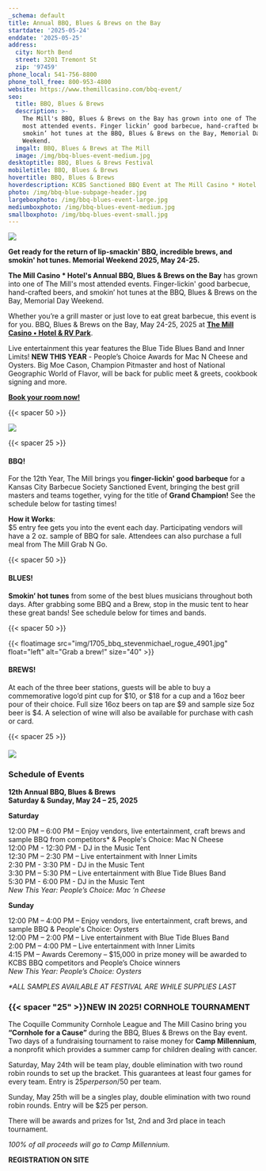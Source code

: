 ```yaml
---
_schema: default
title: Annual BBQ, Blues & Brews on the Bay
startdate: '2025-05-24'
enddate: '2025-05-25'
address:
  city: North Bend
  street: 3201 Tremont St
  zip: '97459'
phone_local: 541-756-8800
phone_toll_free: 800-953-4800
website: https://www.themillcasino.com/bbq-event/
seo:
  title: BBQ, Blues & Brews
  description: >-
    The Mill's BBQ, Blues & Brews on the Bay has grown into one of The Mill's
    most attended events. Finger lickin’ good barbecue, hand-crafted beers and
    smokin’ hot tunes at the BBQ, Blues & Brews on the Bay, Memorial Day
    Weekend.
  imgalt: BBQ, Blues & Brews at The Mill
  image: /img/bbq-blues-event-medium.jpg
desktoptitle: BBQ, Blues & Brews Festival
mobiletitle: BBQ, Blues & Brews
hovertitle: BBQ, Blues & Brews
hoverdescription: KCBS Sanctioned BBQ Event at The Mill Casino * Hotel!
photo: /img/bbq-blue-subpage-header.jpg
largeboxphoto: /img/bbq-blues-event-large.jpg
mediumboxphoto: /img/bbq-blues-event-medium.jpg
smallboxphoto: /img/bbq-blues-event-small.jpg
---
```

![](/img/bbq-blues-brews-logo-695px.jpg)

**Get ready for the return of lip-smackin' BBQ, incredible brews, and smokin' hot tunes. Memorial Weekend 2025, May 24-25.**

**The Mill Casino \* Hotel's Annual BBQ, Blues & Brews on the Bay** has grown into one of The Mill's most attended events. Finger-lickin' good barbecue, hand-crafted beers, and smokin’ hot tunes at the BBQ, Blues & Brews on the Bay, Memorial Day Weekend.

Whether you’re a grill master or just love to eat great barbecue, this event is for you. BBQ, Blues & Brews on the Bay, May 24-25, 2025 at [**The Mill Casino • Hotel & RV Park**](https://www.themillcasino.com/).

Live entertainment this year features the Blue Tide Blues Band and Inner Limits! **NEW THIS YEAR** - People’s Choice Awards for Mac N Cheese and Oysters. Big Moe Cason, Champion Pitmaster and host of National Geographic World of Flavor, will be back for public meet & greets, cookbook signing and more.

[**Book your room now!**](https://oregonsadventurecoast.com/lodging/ "Lodging on Oregon's Adventure Coast!")

{{< spacer 50 >}}

![](/img/bbq-blue-subpage-header.jpg)

{{< spacer 25 >}}

#### BBQ!

For the 12th Year, The Mill brings you **finger-lickin' good barbeque** for a Kansas City Barbecue Society Sanctioned Event, bringing the best grill masters and teams together, vying for the title of **Grand Champion!** See the schedule below for tasting times!

**How it Works**:<br>$5 entry fee gets you into the event each day. Participating vendors will have a 2 oz. sample of BBQ for sale. Attendees can also purchase a full meal from The Mill Grab N Go.

{{< spacer 50 >}}

#### BLUES!

**Smokin’ hot tunes** from some of the best blues musicians throughout both days. After grabbing some BBQ and a Brew, stop in the music tent to hear these great bands! See schedule below for times and bands.

{{< spacer 50 >}}

{{< floatimage src="img/1705_bbq_stevenmichael_rogue_4901.jpg" float="left" alt="Grab a brew!" size="40" >}}

#### BREWS!

At each of the three beer stations, guests will be able to buy a commemorative logo’d pint cup for $10, or $18 for a cup and a 16oz beer pour of their choice. Full size 16oz beers on tap are $9 and sample size 5oz beer is $4. A selection of wine will also be available for purchase with cash or card.

{{< spacer 25 >}}

####

![](/img/bbq-blues-brews-competition-vendor.jpg)

### Schedule of Events

**12th Annual BBQ, Blues & Brews <br>Saturday & Sunday, May 24 – 25, 2025**

**Saturday**

12:00 PM – 6:00 PM – Enjoy vendors, live entertainment, craft brews and sample BBQ from competitors\* & People's Choice: Mac N Cheese<br>12:00 PM - 12:30 PM - DJ in the Music Tent<br>12:30 PM – 2:30 PM – Live entertainment with Inner Limits<br>2:30 PM - 3:30 PM - DJ in the Music Tent<br>3:30 PM – 5:30 PM – Live entertainment with Blue Tide Blues Band<br>5:30 PM - 6:00 PM - DJ in the Music Tent<br>*New This Year: People’s Choice: Mac ‘n Cheese*

**Sunday**

12:00 PM – 4:00 PM – Enjoy vendors, live entertainment, craft brews, and sample BBQ & People's Choice: Oysters<br>12:00 PM – 2:00 PM – Live entertainment with Blue Tide Blues Band<br>2:00 PM – 4:00 PM – Live entertainment with Inner Limits<br>4:15 PM – Awards Ceremony – $15,000 in prize money will be awarded to KCBS BBQ competitors and People’s Choice winners<br>*New This Year: People’s Choice: Oysters*

*\*ALL SAMPLES AVAILABLE AT FESTIVAL ARE WHILE SUPPLIES LAST*

### {{< spacer "25" >}}NEW IN 2025! CORNHOLE TOURNAMENT

The Coquille Community Cornhole League and The Mill Casino bring you **“Cornhole for a Cause”** during the BBQ, Blues & Brews on the Bay event. Two days of a fundraising tournament to raise money for **Camp Millennium**, a nonprofit which provides a summer camp for children dealing with cancer.

Saturday, May 24th will be team play, double elimination with two round robin rounds to set up the bracket. This guarantees at least four games for every team. Entry is $25 per person/$50 per team.

Sunday, May 25th will be a singles play, double elimination with two round robin rounds. Entry will be $25 per person.

There will be awards and prizes for 1st, 2nd and 3rd place in teach tournament.

*100% of all proceeds will go to Camp Millennium.*

**REGISTRATION ON SITE**

&nbsp;